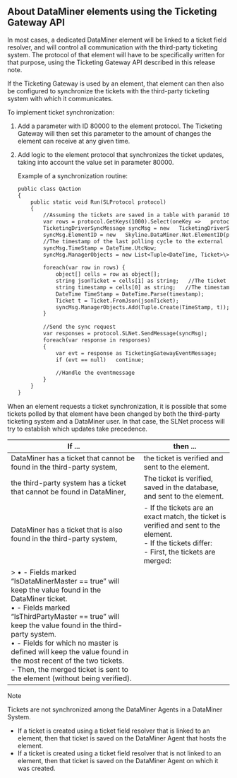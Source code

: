## About DataMiner elements using the Ticketing Gateway API

In most cases, a dedicated DataMiner element will be linked to a ticket field resolver, and will control all communication with the third-party ticketing system. The protocol of that element will have to be specifically written for that purpose, using the Ticketing Gateway API described in this release note.

If the Ticketing Gateway is used by an element, that element can then also be configured to synchronize the tickets with the third-party ticketing system with which it communicates.

To implement ticket synchronization:

1. Add a parameter with ID 80000 to the element protocol. The Ticketing Gateway will then set this parameter to the amount of changes the element can receive at any given time.

2. Add logic to the element protocol that synchronizes the ticket updates, taking into account the value set in parameter 80000.

    Example of a synchronization routine:

    ```txt
    public class QAction                                                                                          
    {                                                                                                             
        public static void Run(SLProtocol protocol)                                                                   
        {                                                                                                             
            //Assuming the tickets are saved in a table with paramid 1000                                                 
            var rows = protocol.GetKeys(1000).Select(oneKey =>   protocol.GetRow(1000, oneKey));                      
            TicketingDriverSyncMessage syncMsg = new   TicketingDriverSyncMessage();                                  
            syncMsg.ElementID = new   Skyline.DataMiner.Net.ElementID(protocol.DataMinerID,   protocol.ElementID);
            //The timestamp of the last polling cycle to the external   ticketing system.                             
            syncMsg.TimeStamp = DateTime.UtcNow;                                                                          
            syncMsg.ManagerObjects = new List<Tuple<DateTime, Ticket>\>();                                              
                                                                                                                          
            foreach(var row in rows) {                                                                             
                object[] cells = row as object[];                                                                         
                string jsonTicket = cells[1] as string;   //The ticket saved as a json string (see: Ticket.ToJson())    
                string timestamp = cells[0] as string;   //The timestamp of when this ticket was added/changed          
                DateTime TimeStamp = DateTime.Parse(timestamp);                                                               
                Ticket t = Ticket.FromJson(jsonTicket);                                                                       
                syncMsg.ManagerObjects.Add(Tuple.Create(TimeStamp, t));                                                       
            }                                                                                                             
                                                                                                                          
            //Send the sync request                                                                                       
            var responses = protocol.SLNet.SendMessage(syncMsg);                                                          
            foreach(var response in responses)                                                                            
            {                                                                                                             
                var evt = response as TicketingGatewayEventMessage;                                                           
                if (evt == null)   continue;                                                                              
                                                                                                                          
                //Handle the eventmessage                                                                                     
            }                                                                                                             
        }                                                                                                             
    }                                                                                                             
    ```

When an element requests a ticket synchronization, it is possible that some tickets polled by that element have been changed by both the third-party ticketing system and a DataMiner user. In that case, the SLNet process will try to establish which updates take precedence.

| If ...                                                                 | then ...                                                                                                                                                                                                                                                                                                                                                                                                                                                                                                                                                                                                                                                                                                                                                                                                                                                                                                                                                                                                                      |
|------------------------------------------------------------------------|-------------------------------------------------------------------------------------------------------------------------------------------------------------------------------------------------------------------------------------------------------------------------------------------------------------------------------------------------------------------------------------------------------------------------------------------------------------------------------------------------------------------------------------------------------------------------------------------------------------------------------------------------------------------------------------------------------------------------------------------------------------------------------------------------------------------------------------------------------------------------------------------------------------------------------------------------------------------------------------------------------------------------------|
| DataMiner has a ticket that cannot be found in the third-party system, | the ticket is verified and sent to the element.                                                                                                                                                                                                                                                                                                                                                                                                                                                                                                                                                                                                                                                                                                                                                                                                                                                                                                                                                                               |
| the third-party system has a ticket that cannot be found in DataMiner, | The ticket is verified, saved in the database, and sent to the element.                                                                                                                                                                                                                                                                                                                                                                                                                                                                                                                                                                                                                                                                                                                                                                                                                                                                                                                                                       |
| DataMiner has a ticket that is also found in the third-party system,   | \-  If the tickets are an exact match, the ticket is verified and sent to the element.<br> -  If the tickets differ:<br>     - First, the tickets are merged:
> •        - Fields marked “IsDataMinerMaster == true” will keep the value found in the DataMiner ticket.<br> •        - Fields marked “IsThirdPartyMaster == true” will keep the value found in the third-party system.<br> •        - Fields for which no master is defined will keep the value found in the most recent of the two tickets.<br>     - Then, the merged ticket is sent to the element (without being verified).|

> [!NOTE]
> Tickets are not synchronized among the DataMiner Agents in a DataMiner System.
> -  If a ticket is created using a ticket field resolver that is linked to an element, then that ticket is saved on the DataMiner Agent that hosts the element. 
> -  If a ticket is created using a ticket field resolver that is not linked to an element, then that ticket is saved on the DataMiner Agent on which it was created.
>
